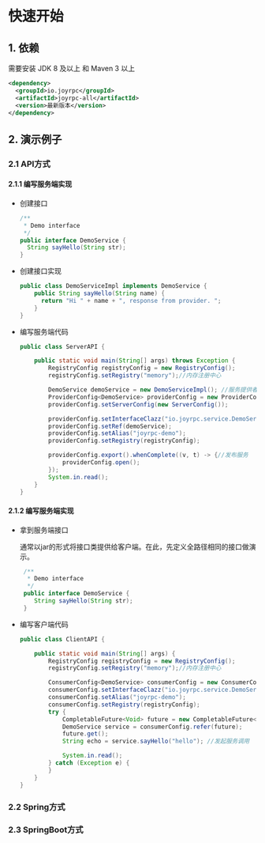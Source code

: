 快速开始
===

## 1. 依赖

需要安装 JDK 8 及以上 和 Maven 3 以上
   
```xml
<dependency>
  <groupId>io.joyrpc</groupId>
  <artifactId>joyrpc-all</artifactId>
  <version>最新版本</version>
</dependency>
```
## 2. 演示例子

### 2.1 API方式

#### 2.1.1 编写服务端实现

  - 创建接口
  
      ```java
      /**
       * Demo interface
       */
      public interface DemoService {
        String sayHello(String str);
      }
      ```
      
  - 创建接口实现
  
      ```java
      public class DemoServiceImpl implements DemoService {
          public String sayHello(String name) {
            return "Hi " + name + ", response from provider. ";
          }
      }
      ```
  - 编写服务端代码
  
      ```java
      public class ServerAPI {
      
          public static void main(String[] args) throws Exception {
              RegistryConfig registryConfig = new RegistryConfig();
              registryConfig.setRegistry("memory");//内存注册中心
      
              DemoService demoService = new DemoServiceImpl(); //服务提供者设置
              ProviderConfig<DemoService> providerConfig = new ProviderConfig<>();
              providerConfig.setServerConfig(new ServerConfig());
      
              providerConfig.setInterfaceClazz("io.joyrpc.service.DemoService");
              providerConfig.setRef(demoService);
              providerConfig.setAlias("joyrpc-demo");
              providerConfig.setRegistry(registryConfig);
      
              providerConfig.export().whenComplete((v, t) -> {//发布服务
                  providerConfig.open();
              });
              System.in.read();
          }
      }
      ```
#### 2.1.2 编写服务端实现

  - 拿到服务端接口
  
      通常以jar的形式将接口类提供给客户端。在此，先定义全路径相同的接口做演示。
      
       ```java
        /**
         * Demo interface
         */
        public interface DemoService {
           String sayHello(String str);
        }
    
       ```
  - 编写客户端代码
  
      ```java
      public class ClientAPI {
      
          public static void main(String[] args) {
              RegistryConfig registryConfig = new RegistryConfig();
              registryConfig.setRegistry("memory");//内存注册中心
      
              ConsumerConfig<DemoService> consumerConfig = new ConsumerConfig<>(); //consumer设置
              consumerConfig.setInterfaceClazz("io.joyrpc.service.DemoService");
              consumerConfig.setAlias("joyrpc-demo");
              consumerConfig.setRegistry(registryConfig);
              try {
                  CompletableFuture<Void> future = new CompletableFuture<Void>();
                  DemoService service = consumerConfig.refer(future);
                  future.get();
                  String echo = service.sayHello("hello"); //发起服务调用
      
                  System.in.read();
              } catch (Exception e) {
              }
          }
      }
      ```

### 2.2 Spring方式

### 2.3 SpringBoot方式 